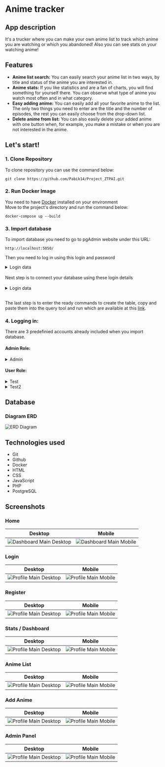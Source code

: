 # Anime tracker



## App description
It's a trucker where you can make your own anime list to track which anime you are watching or which you abandoned! Also you can see stats on your watching anime!
## Features

- **Anime list search:** You can easily search your anime list in two ways, by title and status of the anime you are interested in.
- **Anime stats:** If you like statistics and are a fan of charts, you will find something for yourself there. You can observe what type of anime you watch most often and in what category.
- **Easy adding anime:** You can easily add all your favorite anime to the list. The only two things you need to enter are the title and the number of episodes, the rest you can easily choose from the drop-down list.
- **Delete anime from list:** You can also easily delete your added anime with one button when, for example, you make a mistake or when you are not interested in the anime.
## Let's start!

### 1. Clone Repository
To clone repository you can use the command below:
```shell
git clone https://github.com/Pabik14/Project_ZTPAI.git
```

### 2. Run Docker Image
You need to have [Docker](https://www.docker.com/) installed on your environment  
Move to the project's directory and run the command below:

```shell
docker-compose up --build
```
### 3. Import database

To import database you need to go to pgAdmin website under this URL:
```shell
http://localhost:5050/
```
Then you need to log in using this login and password
<details>
  <summary>Login data</summary>

```shell
admin@example.com
admin
```
</details>

<br>
Next step is to connect your database using these login details
<br>
<br>
<details>
  <summary>Login data</summary>

```shell
docker
docker
```
</details>
<br>

The last step is to enter the ready commands to create the table, copy and paste them into the query tool and run which are available at this [link](https://github.com/Pabik14/Project_WdPAI_AT/blob/master/public/backup/backup.sql).

### 4. Logging in:

There are 3 predefinied accounts already included when you import database.

#### Admin Role:
<details>
  <summary>Admin</summary>

```shell
Login: admin@admin.pl
Password: 123
```

</details>

#### User Role:
<details>
  <summary>Test</summary>

```shell
Login: test@test.pl
Password: 123
```

</details>

<details>
  <summary>Test2</summary>

```shell
Login: test2@test.pl
Password: he123avy
```

</details>

## Database

### Diagram ERD 
![ERD Diagram](https://i.imgur.com/vgNfAQj.png)




## Technologies used
- Git
- Github
- Docker
- HTML
- CSS
- JavaScript
- PHP
- PostgreSQL


## Screenshots

### Home
| Desktop       | Mobile     |
|:-------------:|:------------:|
|![Dashboard Main Desktop](https://i.imgur.com/MK7sqA0.png) | ![Dashboard Main Mobile](https://i.imgur.com/PXFUHMz.png)

### Login
| Desktop       | Mobile     |
|:-------------:|:------------:|
|![Profile Main Desktop](https://i.imgur.com/v1Hyfx2.png) | ![Profile Main Mobile](https://i.imgur.com/tfmYyuR.png)

### Register
| Desktop       | Mobile     |
|:-------------:|:------------:|
|![Profile Main Desktop](https://i.imgur.com/gj0cMG9.png) | ![Profile Main Mobile](https://i.imgur.com/1nyCNCl.png)

### Stats / Dashboard
| Desktop       | Mobile     |
|:-------------:|:------------:|
|![Profile Main Desktop](https://i.imgur.com/t3lQEOs.png) | ![Profile Main Mobile](https://i.imgur.com/R7pxUh5.png)

### Anime List
| Desktop       | Mobile     |
|:-------------:|:------------:|
|![Profile Main Desktop](https://i.imgur.com/QQu83er.png) | ![Profile Main Mobile](https://i.imgur.com/PdApLiK.png)

### Add Anime
| Desktop       | Mobile     |
|:-------------:|:------------:|
|![Profile Main Desktop](https://i.imgur.com/Hjn8it8.png) | ![Profile Main Mobile](https://i.imgur.com/nxVLlqe.png)

### Admin Panel
| Desktop       | Mobile     |
|:-------------:|:------------:|
|![Profile Main Desktop](https://i.imgur.com/MQUt3PT.png) | ![Profile Main Mobile](https://i.imgur.com/B7vGs8Q.png)